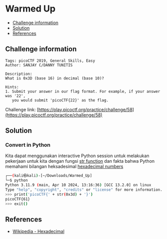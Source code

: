 # Warmed Up

- [Challenge information](#challenge-information)
- [Solution](#solution)
- [References](#references)

## Challenge information
```
Tags: picoCTF 2019, General Skills, Easy
Author: SANJAY C/DANNY TUNITIS

Description:
What is 0x3D (base 16) in decimal (base 10)?

Hints:
1. Submit your answer in our flag format. For example, if your answer was '22', 
   you would submit 'picoCTF{22}' as the flag.
```
Challenge link: [https://play.picoctf.org/practice/challenge/58](https://play.picoctf.org/practice/challenge/58)

## Solution

### Convert in Python

Kita dapat menggunakan interactive Python session untuk melakukan pekerjaan untuk kita dengan fungsi [str function](https://docs.python.org/3/library/functions.html#func-str) dan fakta bahwa Python memahami bilangan heksadesimal [hexadecimal numbers](https://en.wikipedia.org/wiki/Hexadecimal)
```bash
┌──(kali㉿kali)-[~/Downloads/Warmed_Up]
└─$ python
Python 3.11.9 (main, Apr 10 2024, 13:16:36) [GCC 13.2.0] on linux
Type "help", "copyright", "credits" or "license" for more information.
>>> print('picoCTF{' + str(0x3d) + '}')
picoCTF{61}
>>> exit()
```


## References

- [Wikipedia - Hexadecimal](https://en.wikipedia.org/wiki/Hexadecimal)
